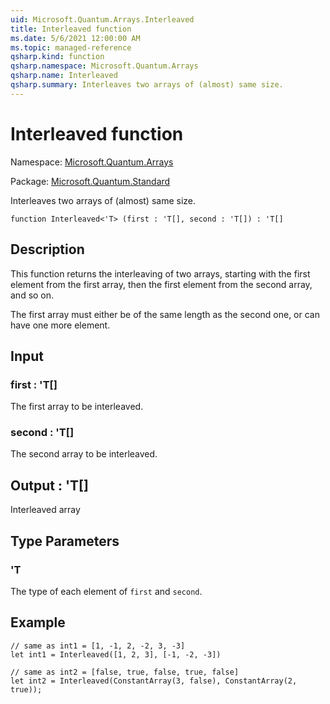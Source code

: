```yaml
---
uid: Microsoft.Quantum.Arrays.Interleaved
title: Interleaved function
ms.date: 5/6/2021 12:00:00 AM
ms.topic: managed-reference
qsharp.kind: function
qsharp.namespace: Microsoft.Quantum.Arrays
qsharp.name: Interleaved
qsharp.summary: Interleaves two arrays of (almost) same size.
---
```


# Interleaved function

Namespace: [Microsoft.Quantum.Arrays](xref:Microsoft.Quantum.Arrays)

Package: [Microsoft.Quantum.Standard](https://nuget.org/packages/Microsoft.Quantum.Standard)


Interleaves two arrays of (almost) same size.

```qsharp
function Interleaved<'T> (first : 'T[], second : 'T[]) : 'T[]
```


## Description

This function returns the interleaving of two arrays, startingwith the first element from the first array, then the firstelement from the second array, and so on.The first array must either beof the same length as the second one, or can have one more element.

## Input

### first : 'T[]

The first array to be interleaved.


### second : 'T[]

The second array to be interleaved.



## Output : 'T[]

Interleaved array

## Type Parameters

### 'T

The type of each element of `first` and `second`.

## Example

```qsharp// same as int1 = [1, -1, 2, -2, 3, -3]let int1 = Interleaved([1, 2, 3], [-1, -2, -3])// same as int2 = [false, true, false, true, false]let int2 = Interleaved(ConstantArray(3, false), ConstantArray(2, true));```